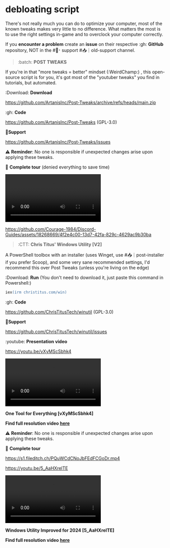 # debloating script

There's not really much you can do to optimize your computer, most of the known tweaks makes very little to no difference. What matters the most is to use the right settings in-game and to overclock your computer correctly.

If you __encounter a problem__ create an __issue__ on their respective :gh: __GitHub__ repository, NOT in the #🙋⠂support #📥｜old-support channel.

> :batch: **POST TWEAKS**

If you're in that "more tweaks = better" mindset (:WeirdChamp:) , this open-source script is for you, it's got most of the "youtuber tweaks" you find in tutorials, but automated.

:Download: **Download**

<https://github.com/ArtanisInc/Post-Tweaks/archive/refs/heads/main.zip>

:gh: **Code**

<https://github.com/ArtanisInc/Post-Tweaks> (GPL-3.0)

🙋**Support**

<https://github.com/ArtanisInc/Post-Tweaks/issues>


⚠️ **Reminder**: No one is responsible if unexpected changes arise upon applying these tweaks.

👀 **Complete tour** (denied everything to save time)

![](./videos/PostTweaks-38246.mp4)



https://github.com/Courage-1984/Discord-Guides/assets/18268669/4f2e4c00-13d7-42fa-829c-4629ac9b30ba



> :CTT: **Chris Titus' Windows Utility [V2]**

A PowerShell toolbox with an installer (uses Winget, use #📥｜post-installer if you prefer Scoop), and some very sane recommended settings, I'd recommend this over Post Tweaks (unless you're living on the edge)

:Download: **Run** (You don't need to download it, just paste this command in Powershell:)
```ps
iex(irm christitus.com/win)
```
:gh: **Code**

<https://github.com/ChrisTitusTech/winutil> (GPL-3.0)

🙋**Support**

<https://github.com/ChrisTitusTech/winutil/issues>

:youtube: **Presentation video**

<https://youtu.be/vXyMScSbhk4>

![](./videos/One%20Tool%20for%20Everything%20(2).mp4)

**One Tool for Everything [vXyMScSbhk4]**



**Find full resolution video [here]()**


⚠️ **Reminder**: No one is responsible if unexpected changes arise upon applying these tweaks.

👀 **Complete tour**

https://s1.fileditch.ch/PQuWCdCNoJbFEdFCGoDr.mp4


<https://youtu.be/5_AaHXrelTE>

![](./videos/Windows%20Utility%20Improved%20for%202024.mp4)

**Windows Utility Improved for 2024 [5_AaHXrelTE]**



**Find full resolution video [here]()**

